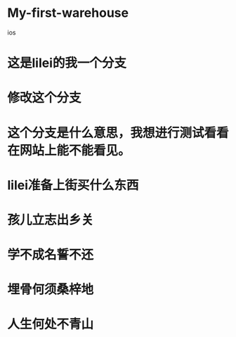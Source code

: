 # My-first-warehouse
ios

# 这是lilei的我一个分支

# 修改这个分支

# 这个分支是什么意思，我想进行测试看看在网站上能不能看见。

# lilei准备上街买什么东西

# 孩儿立志出乡关
# 学不成名誓不还
# 埋骨何须桑梓地
# 人生何处不青山